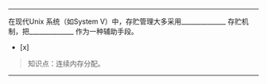 ---
在现代Unix 系统（如System V）中，存贮管理大多采用______________ 存贮机制，把______________ 作为一种辅助手段。
- [x]  

> 知识点：连续内存分配。

---